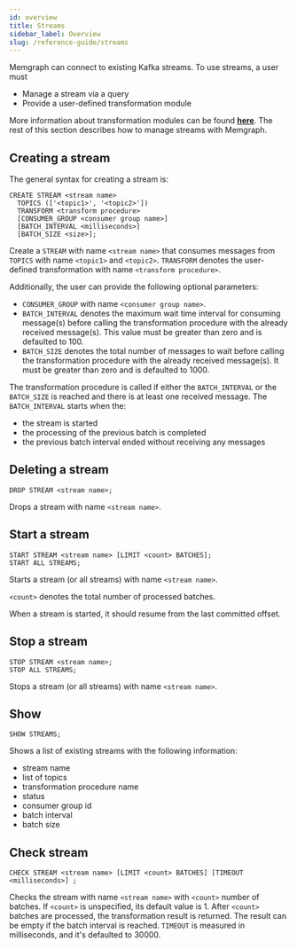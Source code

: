 ```yaml
---
id: overview
title: Streams
sidebar_label: Overview
slug: /reference-guide/streams
---
```


Memgraph can connect to existing Kafka streams. To use streams, a user
must
- Manage a stream via a query
- Provide a user-defined transformation module

More information about transformation modules can be found
**[here](/reference-guide/streams/transformation-modules/overview.md)**.
The rest of this section describes how to manage streams with Memgraph.

## Creating a stream

The general syntax for creating a stream is:

```cypher
CREATE STREAM <stream name>
  TOPICS (['<topic1>', '<topic2>'])
  TRANSFORM <transform procedure>
  [CONSUMER_GROUP <consumer group name>]
  [BATCH_INTERVAL <milliseconds>]
  [BATCH_SIZE <size>];
```
Create a `STREAM` with name `<stream name>` that consumes messages from
`TOPICS` with name `<topic1>` and `<topic2>`. `TRANSFORM` denotes the user-defined
transformation with name `<transform procedure>`.

Additionally, the user can provide the following optional parameters:
- `CONSUMER_GROUP` with name `<consumer group name>`.
- `BATCH_INTERVAL` denotes the maximum wait time interval for consuming message(s)
before calling the transformation procedure with the already received message(s).
This value must be greater than zero and is defaulted to 100.
- `BATCH_SIZE` denotes the total number of messages to wait before calling
the transformation procedure with the already received message(s).
It must be greater than zero and is defaulted to 1000.

The transformation procedure is called if either the `BATCH_INTERVAL` or the
`BATCH_SIZE` is reached and there is at least one received message.
The `BATCH_INTERVAL` starts when the:
- the stream is started
- the processing of the previous batch is completed
- the previous batch interval ended without receiving any messages

## Deleting a stream

```cypher
DROP STREAM <stream name>;
```
Drops a stream with name `<stream name>`.

## Start a stream

```cypher
START STREAM <stream name> [LIMIT <count> BATCHES];
START ALL STREAMS;
```
Starts a stream (or all streams) with name `<stream name>`.

`<count>` denotes the total number of processed batches.

When a stream is started, it should resume from the last committed
offset.

## Stop a stream

```cypher
STOP STREAM <stream name>;
STOP ALL STREAMS;
```
Stops a stream (or all streams) with name `<stream name>`.

## Show

```cypher
SHOW STREAMS;
```
Shows a list of existing streams with the following information:
- stream name
- list of topics
- transformation procedure name
- status
- consumer group id
- batch interval
- batch size

## Check stream

```cypher
CHECK STREAM <stream name> [LIMIT <count> BATCHES] [TIMEOUT <milliseconds>] ;
```
Checks the stream with name `<stream name>` with `<count>` number of batches.
If `<count>` is unspecified, its default value is 1.
After `<count>` batches are processed, the transformation result is returned.
The result can be empty if the batch interval is reached.
`TIMEOUT` is measured in milliseconds, and it's defaulted to 30000.

